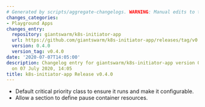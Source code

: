 ```yaml
---
# Generated by scripts/aggregate-changelogs. WARNING: Manual edits to this files will be overwritten.
changes_categories:
- Playground Apps
changes_entry:
  repository: giantswarm/k8s-initiator-app
  url: https://github.com/giantswarm/k8s-initiator-app/releases/tag/v0.4.0
  version: 0.4.0
  version_tag: v0.4.0
date: '2020-07-07T14:05:00'
description: Changelog entry for giantswarm/k8s-initiator-app version 0.4.0, published
  on 07 July 2020, 14:05
title: k8s-initiator-app Release v0.4.0
---
```



- Default critical priority class to ensure it runs and make it configurable.
- Allow a section to define pause container resources.
